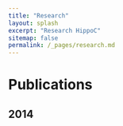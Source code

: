```yaml
---
title: "Research"
layout: splash
excerpt: "Research HippoC"
sitemap: false
permalink: /_pages/research.md
---
```

<h1>Publications</h1>
<h2>2014</h2>

